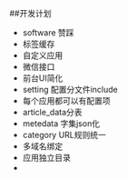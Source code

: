 ##开发计划

- software  赞踩
- 标签缓存
- 自定义应用
- 微信接口
- 前台UI简化
- setting 配置分文件include
- 每个应用都可以有配置项
- article_data分表
- metedata 字集json化
- category URL规则统一
- 多域名绑定
- 应用独立目录
- 
